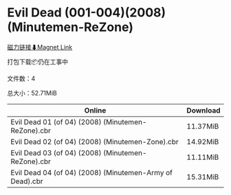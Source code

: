 # Evil Dead (001-004)(2008)(Minutemen-ReZone)

[磁力链接⬇Magnet Link](magnet:?xt=urn:btih:d16b276ff2c2e3d19cce3182359aea558aa0b26c&dn=Evil%20Dead%20%28001-004%29%282008%29%28Minutemen-ReZone%29)

打包下载📦仍在工事中

文件数：4

总大小：52.71MiB

Online | Download
--- | ---
Evil Dead 01 (of 04) (2008) (Minutemen-ReZone).cbr | 11.37MiB
Evil Dead 02 (of 04) (2008) (Minutemen-Zone).cbr | 14.92MiB
Evil Dead 03 (of 04) (2008) (Minutemen-ReZone).cbr | 11.11MiB
Evil Dead 04 (of 04) (2008) (Minutemen-Army of Dead).cbr | 15.31MiB